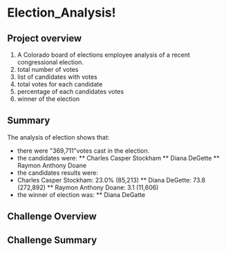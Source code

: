 # Election_Analysis!


## Project overview
1) A Colorado board of elections employee analysis of a recent congressional election.
2) total number of votes
3) list of candidates with votes
4) total votes for each candidate
5) percentage of each candidates votes
6) winner of the election


## Summary
The analysis of election shows that:
* there were "369,711"votes cast in the election.
* the candidates were:
** Charles Casper Stockham
** Diana DeGette
** Raymon Anthony Doane
* the candidates results were:
* Charles Casper Stockham: 23.0% (85,213)
** Diana DeGette: 73.8 (272,892)
** Raymon Anthony Doane: 3.1 (11,606)
* the winner of election was:
** Diana DeGatte


## Challenge Overview
## Challenge Summary
